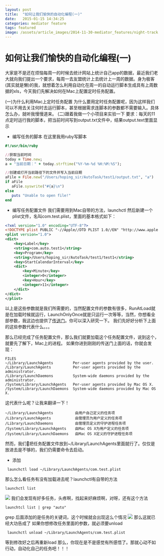 ```yaml
---
layout: post
title:  "如何让我们愉快的自动化编程(一)"
date:   2015-01-15 14:34:25
categories: mediator feature
tags: featured
image: /assets/article_images/2014-11-30-mediator_features/night-track.JPG
---
```


# 如何让我们愉快的自动化编程(一)
大家是不是还在烦恼每周一的时候去统计网站上统计自己app的数据，最近我们老大就向我们提出一个要求，每周一去友盟统计上去统计上一周的数据。身为极客(其实就是懒)的我，就想着怎么利用自动化在周一的自动运行脚本生成具有上周数据的xls，今天我们先解决如何在Mac上配置定时任务配置。

(一)为什么利用Mac上定时任务配置
为什么要用定时任务配置呢，因为这样我们可以不用去关注何时去运行脚本，甚至根据需求连脚本的参数都不需要输入。具体怎么办，就听我慢慢道来。
(二)跟着我做一个小项目来实验一下
要求：每天的11点定时运行我的脚本，把当前时间写到output.txt文件中，结果output.text里面显示
*  编写任务的脚本
  在这里我用ruby写脚本
 
```ruby
#!/usr/bin/ruby

//获取当前时间
today = Time.new; 
a = "当前日期：" + today.strftime("%Y-%m-%d %H:%M:%S");

//创建或打开当前路径下的文件并写入当前日期
aFile = File.new("/Users/hoping_sir/AutoTask/test1/output.txt", "a")
if aFile
   aFile.syswrite("#{a}\n")
else
   puts "Unable to open file!"
end
```

* 编写任务配置文件
我们需要用到Mac自带的方法，launchctl
然后新建一个plist文件，名叫com.test.plist，里面的基本格式如下：

```xml
<?xml version="1.0" encoding="UTF-8"?>
<!DOCTYPE plist PUBLIC "-//Apple//DTD PLIST 1.0//EN" "http://www.apple.com/DTDs/PropertyList-1.0.dtd">
<plist version="1.0">
<dict>
	<key>Label</key>
	<string>com.auto.test1</string>
	<key>Program</key>
	<string>/Users/hoping_sir/AutoTask/test1/test1</string>
	<key>StartCalendarInterval</key>
	<dict>
		<key>Minute</key>
		<integer>0</integer>
		<key>Hour</key>
		<integer>11</integer>
	</dict>
</dict>
</plist>
```
以上是这些参数就是我们所需要的，当然配置文件的参数有很多，RunAtLoad就是在加载时候就运行，LaunchOnlyOnce就是只运行一次等等，当然，你想看全部参数，我这边也提供了[传送门](www.baidu.com)。你可以深入研究一下。
我们先好好分析下上面的这些参数代表什么。。。

那么已经完成了任务配置文件，那么我们就要加载这个任务配置文件，说到这个，就要先了解下，Mac上的进程。
如果你进到刚刚的传送门上面的话，你就会发现：

```
FILES
~/Library/LaunchAgents         Per-user agents provided by the user.
/Library/LaunchAgents          Per-user agents provided by the administrator.
/Library/LaunchDaemons         System-wide daemons provided by the administrator.
/System/Library/LaunchAgents   Per-user agents provided by Mac OS X.
/System/Library/LaunchDaemons  System-wide daemons provided by Mac OS X.
```
这代表什么呢？让我来翻译一下！

```
~/Library/LaunchAgents          由用户自己定义的任务项
/Library/LaunchAgents           由管理员为用户定义的任务项
/Library/LaunchDaemons          由管理员定义的守护进程任务项
/System/Library/LaunchAgents    由Mac OS X为用户定义的任务项
/System/Library/LaunchDaemons   由Mac OS X定义的守护进程任务项
```
然而，我们把任务配置文件放到~/Library/LaunchAgents里面就行了。仅仅是放进去是不够的，我们仍需要命令去启动。
* 添加

 ```
  launchctl load ~/Library/LaunchAgents/com.test.plist
 ``` 
 那么怎么看任务有没有加载进去呢？launchctl有自带的方法
 
```
launchctl list
```
 ![](/Users/hoping_sir/Desktop/1111111.png)
 我们会发现有好多任务，头疼啊，找起来好麻烦啊，对呀，还有这个方法
 
```
launchtcl list | grep "auto"
```
grep 后面添加的是任务的关键词，这个时候就会出现这么个情况
![](/Users/hoping_sir/Desktop/22222.png)
那么这就已经大功告成了
如果你想修改任务里面的参数，就必须要unload

```
 launchctl unload ~/Library/LaunchAgents/com.test.plist
```
等到修改好之后再重新load
那么，你现在是不是感觉有所感悟了。那就心动不如行动，自动化自己的任务吧！！！
 



 


